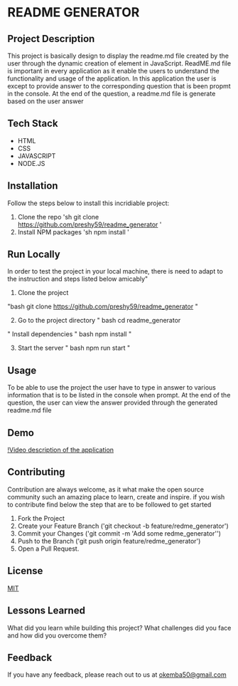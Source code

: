 
# README GENERATOR

## Project Description
This project is basically design to display the readme.md file created by the user through the dynamic creation of element in JavaScript. ReadME.md file is important in every application as it enable the users to understand the functionality and usage of the application. In this application the user is except to provide answer to the corresponding question that is been propmt in the console. At the end of the question, a readme.md file is generate based on the user answer



## Tech Stack

 * HTML
 * CSS
 * JAVASCRIPT
 * NODE.JS


## Installation

Follow the steps below to install this incridiable project:

1. Clone the repo
   'sh
   git clone https://github.com/preshy59/readme_generator
   '
2. Install NPM packages
   'sh
   npm install
   '
    
## Run Locally

In order to test the project in your local machine, there is need to adapt to the instruction and steps listed below amicably"

1. Clone the project

"bash
  git clone https://github.com/preshy59/readme_generator
"

2. Go to the project directory
"
bash
  cd readme_generator

"
Install dependencies
"
bash
  npm install
"

3. Start the server
"
bash
  npm run start
"

## Usage

To be able to use the project the user have to type in answer to various information that is to be listed in the console when prompt. At the end of the question, the user can view the answer provided through the generated readme.md file

## Demo

[!Video description of the application](https://youtu.be/U4ctMPPrBO4)


## Contributing

Contribution are always welcome, as it what make the open source community such an amazing place to learn, create and inspire. if you wish to contribute find below the step that  are to be followed to get started

1. Fork the Project
2. Create your Feature Branch ('git checkout -b feature/redme_generator')
3. Commit your Changes ('git commit -m 'Add some redme_generator'')
4. Push to the Branch ('git push origin feature/redme_generator')
5. Open a Pull Request.


## License

[MIT](https://choosealicense.com/licenses/mit/)


## Lessons Learned

What did you learn while building this project? What challenges did you face and how did you overcome them?



## Feedback

If you have any feedback, please reach out to us at okemba50@gmail.com



